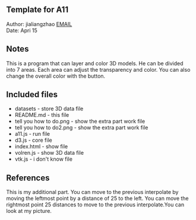 Template for A11
------------

Author: jialiangzhao [EMAIL](jialiangzhao@email.arizona.edu)  
Date: Apri 15


## Notes
This is a program that can layer and color 3D models. 
He can be divided into 7 areas. Each area can adjust 
the transparency and color. You can also change the overall 
color with the button.


## Included files

* datasets - store 3D data file
* README.md - this file
* tell you how to do.png - show the extra part work file
* tell you how to do2.png - show the extra part work file
* a11.js - run file
* d3.js - core file
* index.html - show file
* volren.js - show 3D data file
* vtk.js - i don't know file


## References
This is my additional part. You can move to the previous interpolate by moving the leftmost point by a distance of 25 to the left. You can move the rightmost point 25 distances to move to the previous interpolate.You can look at my picture.

